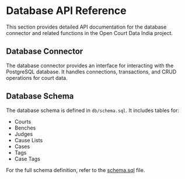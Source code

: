 # Database API Reference

This section provides detailed API documentation for the database connector and related functions in the Open Court Data India project.

## Database Connector

The database connector provides an interface for interacting with the PostgreSQL database. It handles connections, transactions, and CRUD operations for court data.

## Database Schema

The database schema is defined in `db/schema.sql`. It includes tables for:

- Courts
- Benches
- Judges
- Cause Lists
- Cases
- Tags
- Case Tags

For the full schema definition, refer to the [schema.sql](https://github.com/varun-heman/open-court-data-india/blob/main/db/schema.sql) file.
